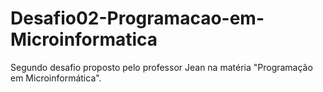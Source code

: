 # Desafio02-Programacao-em-Microinformatica

Segundo desafio proposto pelo professor Jean na matéria "Programação em Microinformática".
